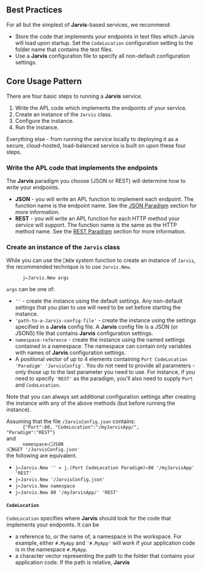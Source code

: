 ## Best Practices
For all but the simplest of **Jarvis**-based services, we recommend:

* Store the code that implements your endpoints in text files which Jarvis will load upon startup. Set the `CodeLocation` configuration setting to the folder name that contains the text files.
* Use a **Jarvis** configuration file to specify all non-default configuration settings. 

## Core Usage Pattern

There are four basic steps to running a **Jarvis** service.

1. Write the APL code which implements the endpoints of your service.
1. Create an instance of the `Jarvis` class.
1. Configure the instance.
1. Run the instance.

Everything else - from running the service locally to deploying it as a secure, cloud-hosted, load-balanced service is built on upon these four steps.

### Write the APL code that implements the endpoints 

The **Jarvis** paradigm you choose (JSON or REST) will determine how to write your endpoints.

* **JSON** - you will write an APL function to implement each endpoint. The function name is the endpoint name.  See the [JSON Paradigm](./json.md) section for more information.
* **REST** - you will write an APL function for each HTTP method your service will support.  The function name is the same as the HTTP method name. See the [REST Paradigm](./rest.md) section for more information.

### Create an instance of the `Jarvis` class
While you can use the `⎕NEW` system function to create an instance of `Jarvis`, the recommended technique is to use `Jarvis.New`.

<code>&nbsp;&nbsp;&nbsp;&nbsp;&nbsp;&nbsp;j←Jarvis.New args</code>

`args` can be one of:

* `''` - create the instance using the default settings. Any non-default settings that you plan to use will need to be set before starting the instance.
*  `'path-to-a-Jarvis-config-file'` - create the instance using the settings specified in a **Jarvis** config file. A **Jarvis** config file is a JSON (or JSON5) file that contains **Jarvis** configuration settings.
* `namespace-reference` - create the instance using the named settings contained in a namespace. The namespace can contain only variables with names of **Jarvis** configuration settings.
* A positional vector of up to 4 elements containing `Port CodeLocation 'Paradigm' 'JarvisConfig'`.  You do not need to provide all parameters - only those up to the last parameter you need to use.  For instance, if you need to specify `'REST'` as the paradigm, you'll also need to supply `Port` and `CodeLocation`.   

Note that you can always set additional configuration settings after creating the instance with any of the above methods (but before running the instance).

Assuming that the file `/JarvisConfig.json` contains:<br/>
<code>&nbsp;&nbsp;&nbsp;&nbsp;&nbsp;&nbsp;{"Port":80, "CodeLocation":"/myJarvisApp/", "Paradigm":"REST"}</code><br/>
and<br/>
<code>&nbsp;&nbsp;&nbsp;&nbsp;&nbsp;&nbsp;namespace←⎕JSON ⊃⎕NGET '/JarvisConfig.json'</code><br/>
the following are equivalent.

* `j←Jarvis.New '' ⋄ j.(Port CodeLocation Paradigm)←80 '/myJarvisApp' 'REST'`
* `j←Jarvis.New '/JarvisConfig.json'`
* `j←Jarvis.New namespace`
* `j←Jarvis.New 80 '/myJarvisApp/' 'REST'`

#### `CodeLocation`
`CodeLocation` specifies where **Jarvis** should look for the code that implements your endpoints. It can be

* a reference to, or the name of, a namespace in the workspace. For example, either `#.MyApp` and `'#.MyApp'` will work if your application code is in the namespace `#.MyApp`.
* a character vector representing the path to the folder that contains your application code.  If the path is relative, **Jarvis** 
